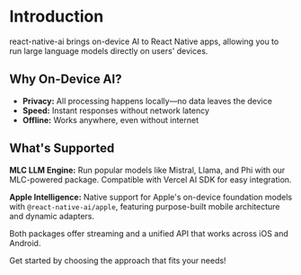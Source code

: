 # Introduction

react-native-ai brings on-device AI to React Native apps, allowing you to run large language models directly on users' devices.

## Why On-Device AI?

- **Privacy:** All processing happens locally—no data leaves the device
- **Speed:** Instant responses without network latency  
- **Offline:** Works anywhere, even without internet

## What's Supported

**MLC LLM Engine:** Run popular models like Mistral, Llama, and Phi with our MLC-powered package. Compatible with Vercel AI SDK for easy integration.

**Apple Intelligence:** Native support for Apple's on-device foundation models with `@react-native-ai/apple`, featuring purpose-built mobile architecture and dynamic adapters.

Both packages offer streaming and a unified API that works across iOS and Android.

Get started by choosing the approach that fits your needs!
